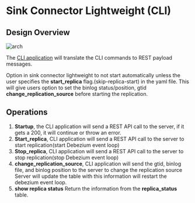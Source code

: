 # Sink Connector Lightweight (CLI)

## Design Overview 

![arch](img/sink_connector_cli.drawio.png)

The [CLI application](../sink-connector-client/sink-connector-client) will translate the CLI commands to REST payload messages.

Option in sink connector lightweight to not start automatically unless
the user specifies the **start_replica** flag.(skip-replica-start) in the yaml file.
This will give users option to set the binlog status/position, gtid
**change_replication_source** before starting the replication.

## Operations

1. **Startup**, the CLI application will send a REST API call to the server, if it gets a 200, it will continue or throw an error.
2. **Start_replica**, CLI application will send a REST API call to the server to start replication(start Debezium event loop)
3. **Stop_replica**, CLI application will send a REST API call to the server to stop replication(stop Debezium event loop)
4. **change_replication_source**, CLI application will send the gtid, binlog file, and binlog position to the server to change the replication source
 Server will update the table with this information will restart the debezium event loop.
5. **show replica status** Return the information from the **replica_status** table.

